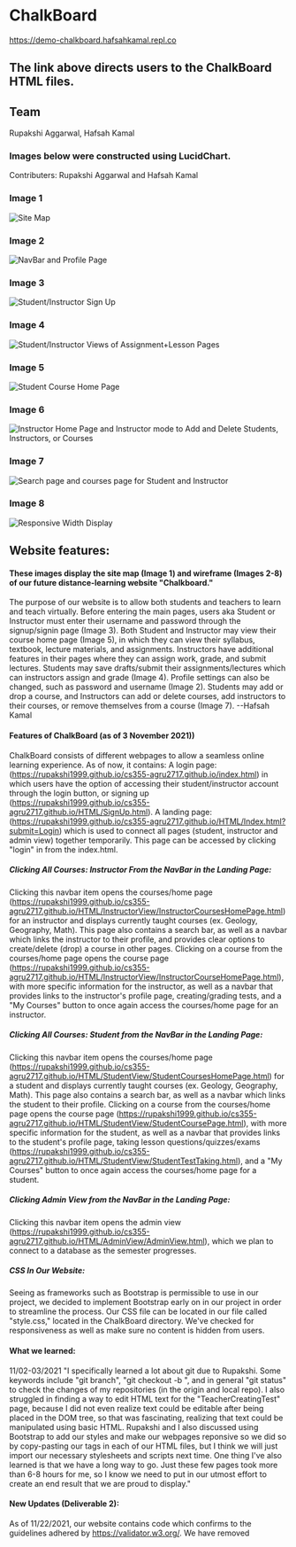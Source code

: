 # ChalkBoard
https://demo-chalkboard.hafsahkamal.repl.co

## The link above directs users to the ChalkBoard HTML files.

## Team
Rupakshi Aggarwal, Hafsah Kamal

### Images below were constructed using LucidChart. 
Contributers: Rupakshi Aggarwal and Hafsah Kamal
### Image 1
![Site Map](public/Images/Site_map.jpeg)
### Image 2
![NavBar and Profile Page](public/Images/Website_wireframe.jpeg)
### Image 3
![Student/Instructor Sign Up](public/Images/Website_wireframe-2.jpeg)
### Image 4
![Student/Instructor Views of Assignment+Lesson Pages](public/Images/Website_wireframe-3.jpeg)
### Image 5
![Student Course Home Page](public/Images/Website_wireframe-4.jpeg)
### Image 6
![Instructor Home Page and Instructor mode to Add and Delete Students, Instructors, or Courses](public/Images/Website_wireframe-5.jpeg)
### Image 7
![Search page and courses page for Student and Instructor](public/Images/Website_wireframe-6.jpeg)
### Image 8
![Responsive Width Display](public/Images/Different_screen_sizes.jpeg)
## Website features:

#### These images display the site map (Image 1) and wireframe (Images 2-8) of our future distance-learning website "Chalkboard." 
The purpose of our website is to allow both students and teachers to learn and teach virtually. 
Before entering the main pages, users aka Student or Instructor must enter their username and password through the signup/signin page (Image 3).
Both Student and Instructor may view their course home page (Image 5), in which 
they can view their syllabus, textbook, lecture materials, and assignments.
Instructors have additional features in their pages where they can assign work, 
grade, and submit lectures. Students may save drafts/submit their assignments/lectures
which can instructors assign and grade (Image 4). 
Profile settings can also be changed, such as password and username (Image 2).
Students may add or drop a course, and Instructors can add or delete courses, 
add instructors to their courses, or remove themselves from a course (Image 7). --Hafsah Kamal

#### Features of ChalkBoard (as of 3 November 2021))
ChalkBoard consists of different webpages to allow a seamless online learning experience. As of now, it contains:
A login page: (https://rupakshi1999.github.io/cs355-agru2717.github.io/index.html) in which users have the option of accessing their student/instructor account through the login button, or signing up (https://rupakshi1999.github.io/cs355-agru2717.github.io/HTML/SignUp.html).
A landing page: (https://rupakshi1999.github.io/cs355-agru2717.github.io/HTML/Index.html?submit=Login) which is used to connect all pages (student, instructor and admin view) together temporarily. This page can be accessed by clicking "login" in from the index.html.
##### Clicking All Courses: Instructor From the NavBar in the Landing Page:
Clicking this navbar item opens the courses/home page (https://rupakshi1999.github.io/cs355-agru2717.github.io/HTML/InstructorView/InstructorCoursesHomePage.html) for an instructor and displays currently taught courses (ex. Geology, Geography, Math). This page also contains a search bar, as well as a navbar which links the instructor to their profile, and provides clear options to create/delete (drop) a course in other pages. 
Clicking on a course from the courses/home page opens the course page (https://rupakshi1999.github.io/cs355-agru2717.github.io/HTML/InstructorView/InstructorCourseHomePage.html), with more specific information for the instructor, as well as a navbar that provides links to the instructor's profile page, creating/grading tests, and a "My Courses" button to once again access the courses/home page for an instructor. 
##### Clicking All Courses: Student from the NavBar in the Landing Page:
Clicking this navbar item opens the courses/home page (https://rupakshi1999.github.io/cs355-agru2717.github.io/HTML/StudentView/StudentCoursesHomePage.html) for a student and displays currently taught courses (ex. Geology, Geography, Math). This page also contains a search bar, as well as a navbar which links the student to their profile.
Clicking on a course from the courses/home page opens the course page (https://rupakshi1999.github.io/cs355-agru2717.github.io/HTML/StudentView/StudentCoursePage.html), with more specific information for the student, as well as a navbar that provides links to the student's profile page, taking lesson questions/quizzes/exams (https://rupakshi1999.github.io/cs355-agru2717.github.io/HTML/StudentView/StudentTestTaking.html), and a "My Courses" button to once again access the courses/home page for a student. 
##### Clicking Admin View from the NavBar in the Landing Page:
Clicking this navbar item opens the admin view (https://rupakshi1999.github.io/cs355-agru2717.github.io/HTML/AdminView/AdminView.html), which we plan to connect to a database as the semester progresses.

##### CSS In Our Website:
Seeing as frameworks such as Bootstrap is permissible to use in our project, we decided to implement Bootstrap early on in our project in order to streamline the process. Our CSS file can be located in our file called "style.css," located in the ChalkBoard directory. We've checked for responsiveness as well as make sure no content is hidden from users.  
#### What we learned:
11/02-03/2021
"I specifically learned a lot about git due to Rupakshi. Some keywords include "git branch", "git checkout -b <name>", and in general "git status" to check the changes of my repositories (in the origin and local repo). I also struggled in finding a way to edit HTML text for the "TeacherCreatingTest" page, because I did not even realize text could be editable after being placed in the DOM tree, so that was fascinating, realizing that text could be manipulated using basic HTML.
  Rupakshi and I also discussed using Bootstrap to add our styles and make our webpages reponsive so we did so by copy-pasting our <head> tags in each of our HTML files, but I think we will just import our necessary stylesheets and scripts next time.
  One thing I've also learned is that we have a long way to go. Just these few pages took more than 6-8 hours for me, so I know we need to put in our utmost effort to create an end result that we are proud to display."
  
#### New Updates (Deliverable 2):
As of 11/22/2021, our website contains code which confirms to the guidelines adhered by https://validator.w3.org/. We have removed <style> tags from our main HTML and moved our CSS files to a new directory altogether.
  Our nav bars, which had "#" as filler code previously, are now fully functional in all pages, with care taken to make sure pages the instructor may see, the students cannot access. In addition to this, we had images which had not matched the subject being taught; this has now been resolved. New html pages have been added to reflect the courses being taught (for now). RWD has also been reflected in our inclusion of the Bootstrap framework.
 These changes cannot be seen in the main branch just yet, but can be looked at via https://github.com/Rupakshi1999/cs355-agru2717.github.io/tree/Hafsah_CB/ChalkBoard.
  
#### New Updates (Deliverable 3)
As of December 7 2021, our website is live at https://demo-chalkboard.hafsahkamal.repl.co/.
Our project now incorporates a server.js file, located in https://github.com/hafsu-specs/ChalkBoard/blob/main/server.js. We now also have new directories set up for different views. The public folder features images and assets, while views/pages contains all the ejs files for this project.
 #### Contributions:
  #### Rupakshi: 
  Connected database to the server (MySQL).  It contains information on User ids, usernames (email), first and last name, account type and passwords. In addition to this, created login,logout, sign up to connect to the backend and wrote queries to get the data from the frontend and save it in the database. She also added 3 different sessions for Admin, student and Instutude so each type of user can access their respective views only. All usernames must be unique usernames.
  Added bootstrap library to add styling and responsiveness in the frontend, also created multiple HTML pages with a consistent CSS, the searchbar for the instructor and student, navbar for instruor, login, signup, first page of the website, creating nee courses, adding a dropping courses, profile, for both instructor and student and the Admin view, connected pages all pages together (except test taking pages) so they can be accessed correctly, lastly added styling for the pages created by me and ensured that all pages have consistent styling. 
 ##### User metadata: 
All of the information featured on the database is available to the Admin (password provided in private comment for Deliverable 3). Please note that the information is visible only after admin has logged in and waits for a few seconds, as it has been programmed to autorefresh after several seconds.
##### User signup/Sign in:
  Students and Instructors can signup through https://demo-chalkboard.hafsahkamal.repl.co/StudentSignUp and https://demo-chalkboard.hafsahkamal.repl.co/InstructorSignUp respectively. After creating an account, users may login through the login button located in the main page (https://demo-chalkboard.hafsahkamal.repl.co/). 
 ##### User Session:
 Users can access their courses only if they are logged in. A student cannot enter an instructor page without proper credentials nor vice versa. Finally, Admin can see all of this information (login attempts and failures) but must also be logged in to see this data. If user credentials are incorrect, do not exist, or are attempted to be used again (i.e. user tries to sign up using the same email but with a different password), users are redirected to the homepage, with Admin View detailing the failure.
 


